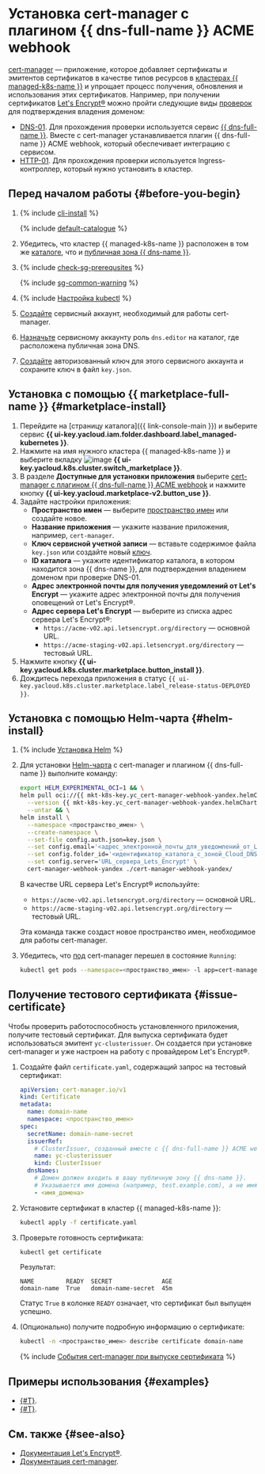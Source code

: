 # Установка cert-manager c плагином {{ dns-full-name }} ACME webhook


[cert-manager](https://cert-manager.io) — приложение, которое добавляет сертификаты и эмитентов сертификатов в качестве типов ресурсов в [кластерах {{ managed-k8s-name }}](../../concepts/index.md#kubernetes-cluster) и упрощает процесс получения, обновления и использования этих сертификатов. Например, при получении сертификатов [Let's Encrypt®](https://letsencrypt.org/) можно пройти следующие виды [проверок](https://letsencrypt.org/ru/docs/challenge-types) для подтверждения владения доменом:

* [DNS-01](https://letsencrypt.org/ru/docs/challenge-types/#проверка-dns-01). Для прохождения проверки используется сервис [{{ dns-full-name }}](../../../dns/). Вместе с cert-manager устанавливается плагин {{ dns-full-name }} ACME webhook, который обеспечивает интеграцию с сервисом.
* [HTTP-01](https://letsencrypt.org/ru/docs/challenge-types/#проверка-http-01). Для прохождения проверки используется Ingress-контроллер, который нужно установить в кластер.

## Перед началом работы {#before-you-begin}

1. {% include [cli-install](../../../_includes/cli-install.md) %}

   {% include [default-catalogue](../../../_includes/default-catalogue.md) %}

1. Убедитесь, что кластер {{ managed-k8s-name }} расположен в том же [каталоге](../../../resource-manager/concepts/resources-hierarchy.md#folder), что и [публичная зона {{ dns-name }}](../../../dns/concepts/dns-zone.md#public-zones).

1. {% include [check-sg-prerequsites](../../../_includes/managed-kubernetes/security-groups/check-sg-prerequsites-lvl3.md) %}

    {% include [sg-common-warning](../../../_includes/managed-kubernetes/security-groups/sg-common-warning.md) %}

1. {% include [Настройка kubectl](../../../_includes/managed-kubernetes/kubectl-install.md) %}
1. [Создайте](../../../iam/operations/sa/create.md) сервисный аккаунт, необходимый для работы cert-manager.
1. [Назначьте](../../../iam/operations/sa/assign-role-for-sa.md) сервисному аккаунту роль `dns.editor` на каталог, где расположена публичная зона DNS.
1. [Создайте](../../../iam/operations/authorized-key/create.md) авторизованный ключ для этого сервисного аккаунта и сохраните ключ в файл `key.json`.

## Установка с помощью {{ marketplace-full-name }} {#marketplace-install}

1. Перейдите на [страницу каталога]({{ link-console-main }}) и выберите сервис **{{ ui-key.yacloud.iam.folder.dashboard.label_managed-kubernetes }}**.
1. Нажмите на имя нужного кластера {{ managed-k8s-name }} и выберите вкладку ![image](../../../_assets/console-icons/shopping-cart.svg) **{{ ui-key.yacloud.k8s.cluster.switch_marketplace }}**.
1. В разделе **Доступные для установки приложения** выберите [cert-manager c плагином {{ dns-full-name }} ACME webhook](/marketplace/products/yc/cert-manager-webhook-yandex) и нажмите кнопку **{{ ui-key.yacloud.marketplace-v2.button_use }}**.
1. Задайте настройки приложения:
   * **Пространство имен** — выберите [пространство имен](../../concepts/index.md#namespace) или создайте новое.
   * **Название приложения** — укажите название приложения, например, `cert-manager`.
   * **Ключ сервисной учетной записи** — вставьте содержимое файла `key.json` или создайте новый [ключ](../../../iam/concepts/authorization/key.md).
   * **ID каталога** — укажите идентификатор каталога, в котором находится зона {{ dns-name }}, для подтверждения владением доменом при проверке DNS-01.
   * **Адрес электронной почты для получения уведомлений от Let's Encrypt** — укажите адрес электронной почты для получения оповещений от Let's Encrypt®.
   * **Адрес сервера Let's Encrypt** — выберите из списка адрес сервера Let's Encrypt®:
     * `https://acme-v02.api.letsencrypt.org/directory` — основной URL.
     * `https://acme-staging-v02.api.letsencrypt.org/directory` — тестовый URL.
1. Нажмите кнопку **{{ ui-key.yacloud.k8s.cluster.marketplace.button_install }}**.
1. Дождитесь перехода приложения в статус `{{ ui-key.yacloud.k8s.cluster.marketplace.label_release-status-DEPLOYED }}`.

## Установка с помощью Helm-чарта {#helm-install}

1. {% include [Установка Helm](../../../_includes/managed-kubernetes/helm-install.md) %}

1. Для установки [Helm-чарта](https://helm.sh/docs/topics/charts/) с cert-manager и плагином {{ dns-full-name }} выполните команду:

   ```bash
   export HELM_EXPERIMENTAL_OCI=1 && \
   helm pull oci://{{ mkt-k8s-key.yc_cert-manager-webhook-yandex.helmChart.name }} \
     --version {{ mkt-k8s-key.yc_cert-manager-webhook-yandex.helmChart.tag }} \
     --untar && \
   helm install \
     --namespace <пространство_имен> \
     --create-namespace \
     --set-file config.auth.json=key.json \
     --set config.email='<адрес_электронной_почты_для_уведомлений_от_Lets_Encrypt>' \
     --set config.folder_id='<идентификатор_каталога_с_зоной_Cloud_DNS>' \
     --set config.server='URL_сервера_Lets_Encrypt' \
     cert-manager-webhook-yandex ./cert-manager-webhook-yandex/
   ```

   В качестве URL сервера Let's Encrypt® используйте:
   * `https://acme-v02.api.letsencrypt.org/directory` — основной URL.
   * `https://acme-staging-v02.api.letsencrypt.org/directory` — тестовый URL.

   Эта команда также создаст новое пространство имен, необходимое для работы cert-manager.
1. Убедитесь, что [под](../../concepts/index.md#pod) cert-manager перешел в состояние `Running`:

   ```bash
   kubectl get pods --namespace=<пространство_имен> -l app=cert-manager-webhook-yandex -w
   ```

## Получение тестового сертификата {#issue-certificate}

Чтобы проверить работоспособность установленного приложения, получите тестовый сертификат. Для выпуска сертификата будет использоваться эмитент `yc-clusterissuer`. Он создается при установке cert-manager и уже настроен на работу с провайдером Let's Encrypt®.

1. Создайте файл `certificate.yaml`, содержащий запрос на тестовый сертификат:

   ```yaml
   apiVersion: cert-manager.io/v1
   kind: Certificate
   metadata:
     name: domain-name
     namespace: <пространство_имен>
   spec:
     secretName: domain-name-secret
     issuerRef:
       # ClusterIssuer, созданный вместе с {{ dns-full-name }} ACME webhook.
       name: yc-clusterissuer
       kind: ClusterIssuer
     dnsNames:
       # Домен должен входить в вашу публичную зону {{ dns-name }}.
       # Указывается имя домена (например, test.example.com), а не имя DNS-записи.
       - <имя_домена>
   ```

1. Установите сертификат в кластер {{ managed-k8s-name }}:

   ```bash
   kubectl apply -f certificate.yaml
   ```

1. Проверьте готовность сертификата:

   ```bash
   kubectl get certificate
   ```

   Результат:

   ```text
   NAME         READY  SECRET              AGE
   domain-name  True   domain-name-secret  45m
   ```

    Статус `True` в колонке `READY` означает, что сертификат был выпущен успешно.

1. (Опционально) получите подробную информацию о сертификате:

    ```bash
    kubectl -n <пространство_имен> describe certificate domain-name
    ```

    {% include [События cert-manager при выпуске сертификата](../../../_includes/managed-kubernetes/cert-manager-events-explained.md) %}

## Примеры использования {#examples}

* [{#T}](../../tutorials/dnschallenge.md).
* [{#T}](../../tutorials/ingress-cert-manager.md).

## См. также {#see-also}

* [Документация Let's Encrypt®](https://letsencrypt.org/docs/client-options/).
* [Документация cert-manager](https://cert-manager.io/docs/configuration/).
